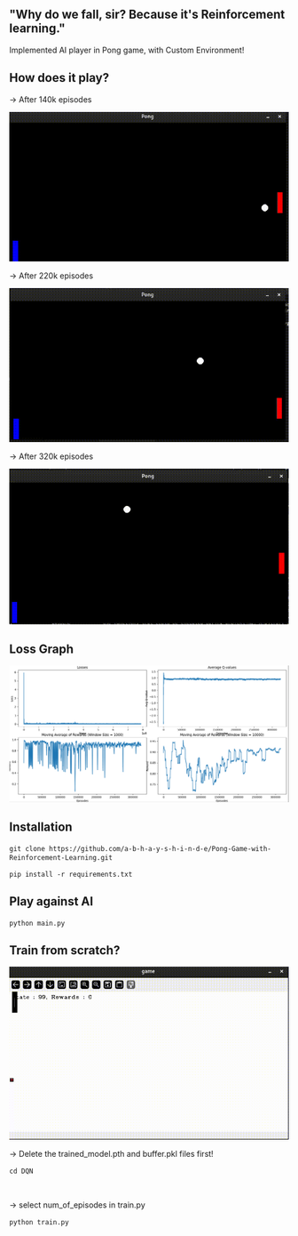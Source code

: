 
## "Why do we fall, sir? Because it's Reinforcement learning."

Implemented AI player in Pong game, with Custom Environment!

## How does it play?
-> After 140k episodes
<p align="center">
  <img src="DQN/140k/140k_demo.gif" alt="Video">
</p>
  
-> After 220k episodes  
<p align="center">
  <img src="DQN/220k/220k_demo.gif" alt="Video">
</p>

-> After 320k episodes  
<p align="center">
  <img src="DQN/320k/320k_demo.gif" alt="Video">
</p>

## Loss Graph
<p align="center">
  <img src="loss_plot.png" alt="image">
</p>

## Installation

```
git clone https://github.com/a-b-h-a-y-s-h-i-n-d-e/Pong-Game-with-Reinforcement-Learning.git
```
```
pip install -r requirements.txt
```
## Play against AI
```
python main.py 
```


## Train from scratch?

<p align="center">
  <img src="DQN/training_video.gif" alt="Video">
</p>  
-> Delete the trained_model.pth and buffer.pkl files first! <br /> 

```
cd DQN
```
<br />

-> select num_of_episodes in train.py  
```
python train.py
```

